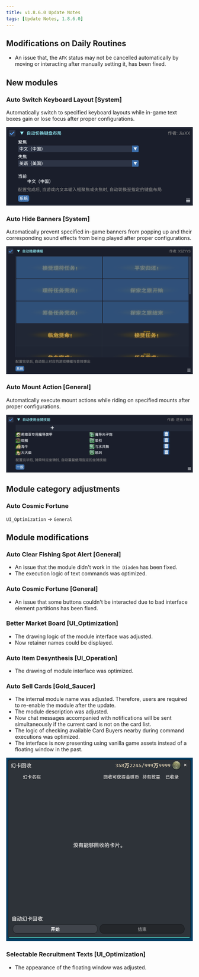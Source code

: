 ```yaml
---
title: v1.8.6.0 Update Notes
tags: [Update Notes, 1.8.6.0]
---
```


## Modifications on Daily Routines

- An issue that, the `AFK` status may not be cancelled automatically by moving or interacting after manually setting it, has been fixed.

## New modules

### Auto Switch Keyboard Layout [System]

Automatically switch to specified keyboard layouts while in-game text boxes gain or lose focus after proper configurations.

![AutoChangeKeyboardLayout](/assets/Changelog/1.8.6.0/AutoChangeKeyboardLayout.png)

### Auto Hide Banners [System]

Automatically prevent specified in-game banners from popping up and their corresponding sound effects from being played after proper configurations.

![AutoHideBanners](/assets/Changelog/1.8.6.0/AutoHideBanners.png)

### Auto Mount Action [General]

Automatically execute mount actions while riding on specified mounts after proper configurations.

![AutoUseMountAction](/assets/Changelog/1.8.6.0/AutoUseMountAction.png)

## Module category adjustments

### Auto Cosmic Fortune

`UI_Optimization` → `General`

## Module modifications

### Auto Clear Fishing Spot Alert [General]

- An issue that the module didn't work in `The Diadem` has been fixed.
- The execution logic of text commands was optimized.

### Auto Cosmic Fortune [General]

- An issue that some buttons couldn't be interacted due to bad interface element partitions has been fixed.

### Better Market Board [UI_Optimization]

- The drawing logic of the module interface was adjusted.
- Now retainer names could be displayed.

### Auto Item Desynthesis [UI_Operation]

- The drawing of module interface was optimized.

### Auto Sell Cards [Gold_Saucer]

- The internal module name was adjusted. Therefore, users are required to re-enable the module after the update.
- The module description was adjusted.
- Now chat messages accompanied with notifications will be sent simultaneously if the current card is not on the card list.
- The logic of checking available Card Buyers nearby during command executions was optimized.
- The interface is now presenting using vanilla game assets instead of a floating window in the past.

![AutoSellCards-UI](/assets/Changelog/1.8.6.0/AutoSellCards-UI.png)

### Selectable Recruitment Texts [UI_Optimization]

- The appearance of the floating window was adjusted.